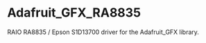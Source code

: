 Adafruit_GFX_RA8835
===================

RAIO RA8835 / Epson S1D13700 driver for the Adafruit_GFX library.